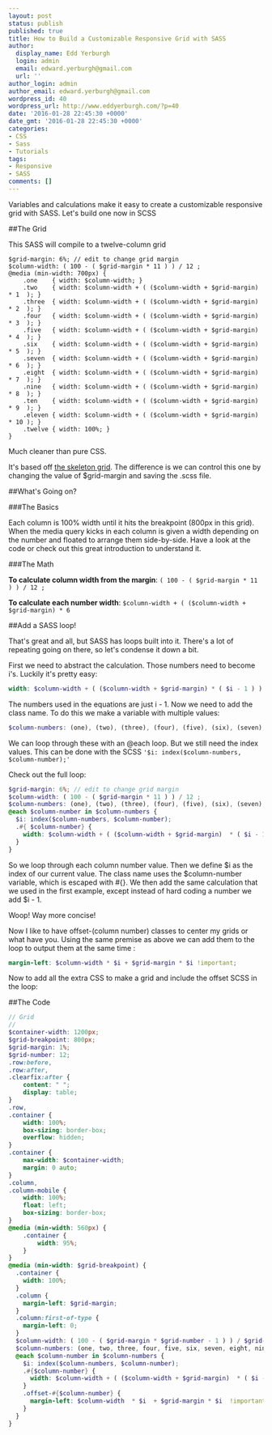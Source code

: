 ```yaml
---
layout: post
status: publish
published: true
title: How to Build a Customizable Responsive Grid with SASS
author:
  display_name: Edd Yerburgh
  login: admin
  email: edward.yerburgh@gmail.com
  url: ''
author_login: admin
author_email: edward.yerburgh@gmail.com
wordpress_id: 40
wordpress_url: http://www.eddyerburgh.com/?p=40
date: '2016-01-28 22:45:30 +0000'
date_gmt: '2016-01-28 22:45:30 +0000'
categories:
- CSS
- Sass
- Tutorials
tags:
- Responsive
- SASS
comments: []
---
```


Variables and calculations make it easy to create a customizable responsive grid with SASS. Let's build one now in SCSS

##The Grid

This SASS will compile to a twelve-column grid

```
$grid-margin: 6%; // edit to change grid margin
$column-width: ( 100 - ( $grid-margin * 11 ) ) / 12 ;
@media (min-width: 700px) {
	.one    { width: $column-width; }
	.two 	{ width: $column-width + ( ($column-width + $grid-margin)  * 1  ); }
	.three	{ width: $column-width + ( ($column-width + $grid-margin)  * 2  ); }
	.four 	{ width: $column-width + ( ($column-width + $grid-margin)  * 3  ); }
	.five   { width: $column-width + ( ($column-width + $grid-margin)  * 4  ); }
	.six 	{ width: $column-width + ( ($column-width + $grid-margin)  * 5  ); }
	.seven  { width: $column-width + ( ($column-width + $grid-margin)  * 6  ); }
	.eight 	{ width: $column-width + ( ($column-width + $grid-margin)  * 7  ); }
	.nine 	{ width: $column-width + ( ($column-width + $grid-margin)  * 8  ); }
	.ten    { width: $column-width + ( ($column-width + $grid-margin)  * 9  ); }
	.eleven { width: $column-width + ( ($column-width + $grid-margin)  * 10 ); }
	.twelve { width: 100%; }
}
```

Much cleaner than pure CSS.

It's based off <a href="https://github.com/dhg/Skeleton/blob/master/css/skeleton.css">the skeleton grid</a>. The difference is we can control this one by changing the value of $grid-margin and saving the .scss file.

##What's Going on?

###The Basics

Each column is 100% width until it hits the breakpoint (800px in this grid). When the media query kicks in each column is given a width depending on the number and floated to arrange them side-by-side. Have a look at the code or check out this great introduction to understand it.

###The Math

**To calculate column width from the margin**: `( 100 - ( $grid-margin * 11 ) ) / 12 ;`

**To calculate each number width**: `$column-width + ( ($column-width + $grid-margin) * 6`

##Add a SASS loop!

That's great and all, but SASS has loops built into it. There's a lot of repeating going on there, so let's condense it down a bit.

First we need to abstract the calculation. Those numbers need to become i's. Luckily it's pretty easy:

```scss
width: $column-width + ( ($column-width + $grid-margin) * ( $i - 1 ) )
```

The numbers used in the equations are just i - 1. Now we need to add the class name. To do this we make a variable with multiple values:

```scss
$column-numbers: (one), (two), (three), (four), (five), (six), (seven), (eight), (nine), (ten), (eleven), (twleve); 
```
 
We can loop through these with an @each loop. But we still need the index values. This can be done with the SCSS `'$i: index($column-numbers, $column-number);'`

Check out the full loop:

```scss
$grid-margin: 6%; // edit to change grid margin
$column-width: ( 100 - ( $grid-margin * 11 ) ) / 12 ;
$column-numbers: (one), (two), (three), (four), (five), (six), (seven), (eight), (nine), (ten), (eleven), (twelve);
@each $column-number in $column-numbers {
  $i: index($column-numbers, $column-number);
  .#{ $column-number} {
    width: $column-width + ( ($column-width + $grid-margin)  * ( $i - 1 ) )
  }
} 
```

So we loop through each column number value. Then we define $i as the index of our current value. The class name uses the $column-number variable, which is escaped with  #{}. We then add the same calculation that we used in the first example, except instead of hard coding a number we add $i - 1.

Woop! Way more concise!

Now I like to have offset-(column number) classes to center my grids or what have you. Using the same premise as above we can add them to the loop to output them at the same time :

```scss
margin-left: $column-width * $i + $grid-margin * $i !important;
```

Now to add all the extra CSS to make a grid and include the offset SCSS in the loop:

##The Code

```scss
// Grid
//
$container-width: 1200px;
$grid-breakpoint: 800px;
$grid-margin: 1%;
$grid-number: 12;
.row:before,
.row:after,
.clearfix:after {
    content: " ";
    display: table;
}
.row,
.container {
    width: 100%;
    box-sizing: border-box;
    overflow: hidden;
}
.container {
    max-width: $container-width;
    margin: 0 auto;
}
.column,
.column-mobile {
    width: 100%;
    float: left;
    box-sizing: border-box;
}
@media (min-width: 560px) {
    .container {
        width: 95%;
    }
}
@media (min-width: $grid-breakpoint) {
  .container {
    width: 100%;
  }
  .column {
    margin-left: $grid-margin;
  }
  .column:first-of-type {
    margin-left: 0;
  } 
  $column-width: ( 100 - ( $grid-margin * $grid-number - 1 ) ) / $grid-number ;
  $column-numbers: (one, two, three, four, five, six, seven, eight, nine, ten, eleven, twelve);
  @each $column-number in $column-numbers {
    $i: index($column-numbers, $column-number);
    .#{$column-number} {
      width: $column-width + ( ($column-width + $grid-margin)  * ( $i - 1 ) )
    }
    .offset-#{$column-number} {
      margin-left: $column-width  * $i  + $grid-margin * $i  !important;
    }
  }
}
```